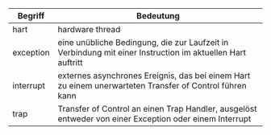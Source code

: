 | Begriff   | Bedeutung                                                                                                 |
| --------- | --------------------------------------------------------------------------------------------------------- |
| hart      | hardware thread                                                                                           |
| exception | eine unübliche Bedingung, die zur Laufzeit in Verbindung mit einer Instruction im aktuellen Hart auftritt |
| interrupt | externes asynchrones Ereignis, das bei einem Hart zu einem unerwarteten Transfer of Control führen kann   |
| trap      | Transfer of Control an einen Trap Handler, ausgelöst entweder von einer Exception oder einem Interrupt    |